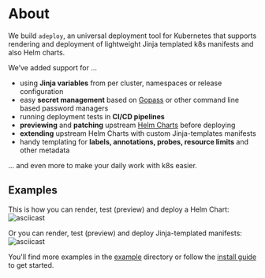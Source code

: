 # About

We build `adeploy`, an universal deployment tool for Kubernetes that supports rendering and deployment of lightweight 
Jinja templated k8s manifests and also Helm charts. 

We’ve added support for ... 

* using **Jinja variables** from per cluster, namespaces or release configuration 
* easy **secret management** based on [Gopass](https://github.com/gopasspw/gopass) or other command line based password managers
* running deployment tests in **CI/CD pipelines**
* **previewing** and **patching** upstream [Helm Charts](https://artifacthub.io/) before deploying
* **extending** upstream Helm Charts with custom Jinja-templates manifests
* handy templating for **labels, annotations, probes, resource limits** and other metadata

... and even more to make your daily work with k8s easier.

## Examples

This is how you can render, test (preview) and deploy a Helm Chart:
![asciicast](helm.cast)

Or you can render, test (preview) and deploy Jinja-templated manifests:
![asciicast](jinja.cast)

You'll find more examples in the [example](https://github.com/awesome-it/adeploy/tree/master/examples) directory or 
follow the [install guide](install.md) to get started.